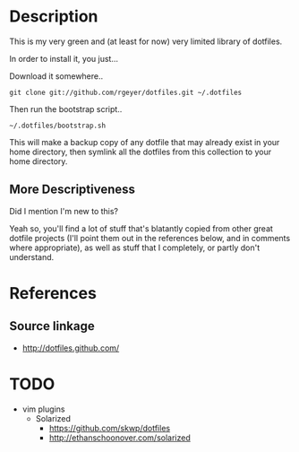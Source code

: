 # Description
This is my very green and (at least for now) very limited library of dotfiles.

In order to install it, you just...

Download it somewhere..
```
git clone git://github.com/rgeyer/dotfiles.git ~/.dotfiles
```

Then run the bootstrap script..
```
~/.dotfiles/bootstrap.sh
```

This will make a backup copy of any dotfile that may already exist in your home directory, then symlink all the dotfiles from this collection to your home directory.

## More Descriptiveness
Did I mention I'm new to this?

Yeah so, you'll find a lot of stuff that's blatantly copied from other great dotfile projects (I'll point them out in the references below, and in comments where appropriate), as well as stuff that I completely, or partly don't understand.

# References

## Source linkage
* http://dotfiles.github.com/

# TODO

* vim plugins
  * Solarized
    * https://github.com/skwp/dotfiles
    * http://ethanschoonover.com/solarized
